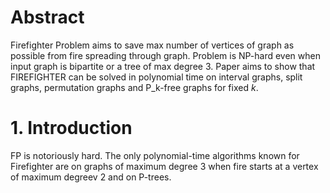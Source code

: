 # Abstract
Firefighter Problem aims to save max number of vertices of graph as possible from fire spreading through graph. Problem is NP-hard even when input graph is bipartite or a tree of max degree 3. Paper aims to show that FIREFIGHTER can be solved in polynomial time on interval graphs, split graphs, permutation graphs and P_k-free graphs for fixed $k$. 

# 1. Introduction
FP is notoriously hard. The only polynomial-time algorithms known for Firefighter are on graphs of maximum degree 3 when fire starts at a vertex of maximum degreev 2 and on P-trees.